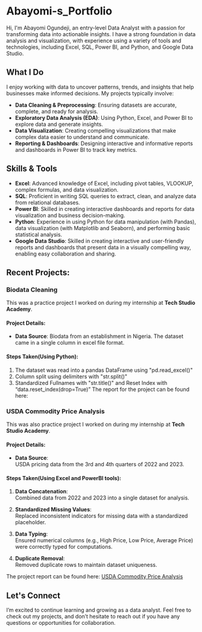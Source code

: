 # Abayomi-s_Portfolio

Hi, I'm Abayomi Ogundeji, an entry-level Data Analyst with a passion for transforming data into actionable insights. I have a strong foundation in data analysis and visualization, with experience using a variety of tools and technologies, including Excel, SQL, Power BI, and Python, and Google Data Studio. 

## What I Do

I enjoy working with data to uncover patterns, trends, and insights that help businesses make informed decisions. My projects typically involve:
- **Data Cleaning & Preprocessing**: Ensuring datasets are accurate, complete, and ready for analysis.
- **Exploratory Data Analysis (EDA)**: Using Python, Excel, and Power BI to explore data and generate insights.
- **Data Visualization**: Creating compelling visualizations that make complex data easier to understand and communicate.
- **Reporting & Dashboards**: Designing interactive and informative reports and dashboards in Power BI to track key metrics.

## Skills & Tools

- **Excel**: Advanced knowledge of Excel, including pivot tables, VLOOKUP, complex formulas, and data visualization.
- **SQL**: Proficient in writing SQL queries to extract, clean, and analyze data from relational databases.
- **Power BI**: Skilled in creating interactive dashboards and reports for data visualization and business decision-making.
- **Python**: Experience in using Python for data manipulation (with Pandas), data visualization (with Matplotlib and Seaborn), and performing basic statistical analysis.
- **Google Data Studio**: Skilled in creating interactive and user-friendly reports and dashboards that present data in a visually compelling way, enabling easy collaboration and sharing.

## Recent Projects:
### Biodata Cleaning
This was a practice project I worked on during my internship at **Tech Studio Academy**.

#### Project Details:
- **Data Source**:
  Biodata from an establishment in Nigeria. The dataset came in a single column in excel file format.

#### Steps Taken(Using Python):  
1. The dataset was read into a pandas DataFrame using "pd.read_excel()"
2. Column split using delimiters with "str.split()"
3. Standardized Fullnames with "str.title()" and Reset Index with “data.reset_index(drop=True)”
The report for the project can be found here: 
  
### USDA Commodity Price Analysis
This was also practice project I worked on during my internship at **Tech Studio Academy**.

#### Project Details:
- **Data Source**:  
  USDA pricing data from the 3rd and 4th quarters of 2022 and 2023.

#### Steps Taken(Using Excel and PowerBI tools):
1. **Data Concatenation**:  
   Combined data from 2022 and 2023 into a single dataset for analysis.
   
2. **Standardized Missing Values**:  
   Replaced inconsistent indicators for missing data with a standardized placeholder.
   
3. **Data Typing**:  
   Ensured numerical columns (e.g., High Price, Low Price, Average Price) were correctly typed for computations.
   
4. **Duplicate Removal**:  
   Removed duplicate rows to maintain dataset uniqueness.

The project report can be found here: [USDA Commodity Price Analysis](https://bbery0z.github.io/Project2-USDA-Commodity-Price-Analysis/)

## Let's Connect


I’m excited to continue learning and growing as a data analyst. Feel free to check out my projects, and don’t hesitate to reach out if you have any questions or opportunities for collaboration.
